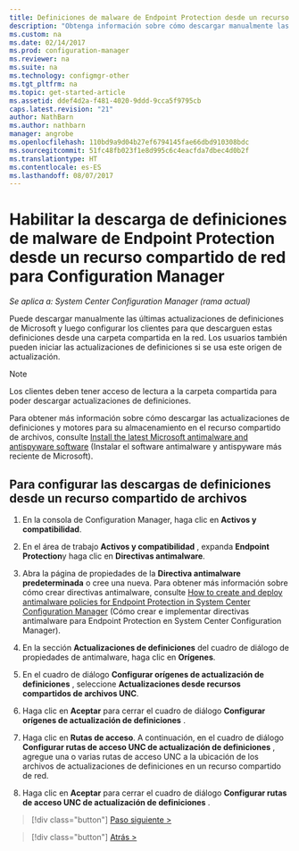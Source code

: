 ```yaml
---
title: Definiciones de malware de Endpoint Protection desde un recurso compartido de red | Microsoft Docs
description: "Obtenga información sobre cómo descargar manualmente las últimas actualizaciones de definiciones de Microsoft y, luego, configurar los clientes para que descarguen estas definiciones."
ms.custom: na
ms.date: 02/14/2017
ms.prod: configuration-manager
ms.reviewer: na
ms.suite: na
ms.technology: configmgr-other
ms.tgt_pltfrm: na
ms.topic: get-started-article
ms.assetid: ddef4d2a-f481-4020-9ddd-9cca5f9795cb
caps.latest.revision: "21"
author: NathBarn
ms.author: nathbarn
manager: angrobe
ms.openlocfilehash: 110bd9a9d04b27ef6794145fae66dbd910308bdc
ms.sourcegitcommit: 51fc48fb023f1e8d995c6c4eacfda7dbec4d0b2f
ms.translationtype: HT
ms.contentlocale: es-ES
ms.lasthandoff: 08/07/2017
---
```

# <a name="enable-endpoint-protection-malware-definitions-to-download-from-a-network-share-for-configuration-manager"></a>Habilitar la descarga de definiciones de malware de Endpoint Protection desde un recurso compartido de red para Configuration Manager

*Se aplica a: System Center Configuration Manager (rama actual)*

 Puede descargar manualmente las últimas actualizaciones de definiciones de Microsoft y luego configurar los clientes para que descarguen estas definiciones desde una carpeta compartida en la red. Los usuarios también pueden iniciar las actualizaciones de definiciones si se usa este origen de actualización.

> [!NOTE]
>  Los clientes deben tener acceso de lectura a la carpeta compartida para poder descargar actualizaciones de definiciones.

 Para obtener más información sobre cómo descargar las actualizaciones de definiciones y motores para su almacenamiento en el recurso compartido de archivos, consulte [Install the latest Microsoft antimalware and antispyware software](http://www.microsoft.com/security/portal/Definitions/HowToForeFront.aspx) (Instalar el software antimalware y antispyware más reciente de Microsoft).

## <a name="to-configure-definition-downloads-from-a-file-share"></a>Para configurar las descargas de definiciones desde un recurso compartido de archivos

1.  En la consola de Configuration Manager, haga clic en **Activos y compatibilidad**.

2.  En el área de trabajo **Activos y compatibilidad** , expanda **Endpoint Protection**y haga clic en **Directivas antimalware**.

3.  Abra la página de propiedades de la **Directiva antimalware predeterminada** o cree una nueva. Para obtener más información sobre cómo crear directivas antimalware, consulte [How to create and deploy antimalware policies for Endpoint Protection in System Center Configuration Manager](endpoint-antimalware-policies.md) (Cómo crear e implementar directivas antimalware para Endpoint Protection en System Center Configuration Manager).

4.  En la sección **Actualizaciones de definiciones** del cuadro de diálogo de propiedades de antimalware, haga clic en **Orígenes**.

5.  En el cuadro de diálogo **Configurar orígenes de actualización de definiciones** , seleccione **Actualizaciones desde recursos compartidos de archivos UNC**.

6.  Haga clic en **Aceptar** para cerrar el cuadro de diálogo **Configurar orígenes de actualización de definiciones** .

7.  Haga clic en **Rutas de acceso**. A continuación, en el cuadro de diálogo **Configurar rutas de acceso UNC de actualización de definiciones** , agregue una o varias rutas de acceso UNC a la ubicación de los archivos de actualizaciones de definiciones en un recurso compartido de red.

8.  Haga clic en **Aceptar** para cerrar el cuadro de diálogo **Configurar rutas de acceso UNC de actualización de definiciones** .


> [!div class="button"]
[Paso siguiente >](endpoint-antimalware-policies.md)

> [!div class="button"]
[Atrás >](endpoint-configure-alerts.md)
